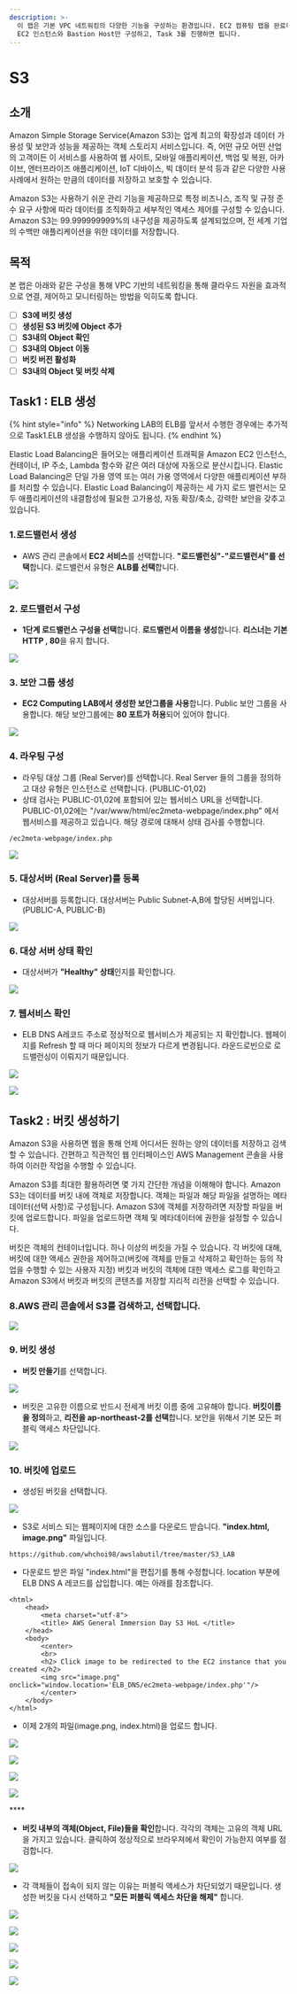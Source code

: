 ```yaml
---
description: >-
  이 랩은 기본 VPC 네트워킹의 다양한 기능을 구성하는 환경입니다. EC2 컴퓨팅 랩을 완료하였다면, Task3 전단계에서 Private
  EC2 인스턴스와 Bastion Host만 구성하고, Task 3를 진행하면 됩니다.
---
```


# S3

## 소개

Amazon Simple Storage Service\(Amazon S3\)는 업계 최고의 확장성과 데이터 가용성 및 보안과 성능을 제공하는 객체 스토리지 서비스입니다. 즉, 어떤 규모 어떤 산업의 고객이든 이 서비스를 사용하여 웹 사이트, 모바일 애플리케이션, 백업 및 복원, 아카이브, 엔터프라이즈 애플리케이션, IoT 디바이스, 빅 데이터 분석 등과 같은 다양한 사용 사례에서 원하는 만큼의 데이터를 저장하고 보호할 수 있습니다. 

Amazon S3는 사용하기 쉬운 관리 기능을 제공하므로 특정 비즈니스, 조직 및 규정 준수 요구 사항에 따라 데이터를 조직화하고 세부적인 액세스 제어를 구성할 수 있습니다. Amazon S3는 99.999999999%의 내구성을 제공하도록 설계되었으며, 전 세계 기업의 수백만 애플리케이션을 위한 데이터를 저장합니다.

## 목적

본 랩은 아래와 같은 구성을 통해 VPC 기반의 네트워킹을 통해 클라우드 자원을 효과적으로 연결, 제어하고 모니터링하는 방법을 익히도록 합니다.

* [ ] **S3에 버킷 생성**
* [ ] **생성된 S3 버킷에 Object 추가**
* [ ] **S3내의 Object 확인**
* [ ] **S3내의 Object 이동**
* [ ] **버킷 버전 활성화**
* [ ] **S3내의 Object 및 버킷 삭제**

## Task1 : ELB 생성

{% hint style="info" %}
Networking LAB의 ELB를 앞서서 수행한 경우에는 추가적으로 Task1.ELB 생성을 수행하지 않아도 됩니다.
{% endhint %}

Elastic Load Balancing은 들어오는 애플리케이션 트래픽을 Amazon EC2 인스턴스, 컨테이너, IP 주소, Lambda 함수와 같은 여러 대상에 자동으로 분산시킵니다. Elastic Load Balancing은 단일 가용 영역 또는 여러 가용 영역에서 다양한 애플리케이션 부하를 처리할 수 있습니다. Elastic Load Balancing이 제공하는 세 가지 로드 밸런서는 모두 애플리케이션의 내결함성에 필요한 고가용성, 자동 확장/축소, 강력한 보안을 갖추고 있습니다.

### 1.로드밸런서 생성

* AWS 관리 콘솔에서 **EC2 서비스**를 선택합니다. **"로드밸런싱"-"로드밸런서"를 선택**합니다. 로드밸런서 유형은 **ALB를 선택**합니다.

![](../.gitbook/assets/image%20%28237%29.png)

### **2. 로드밸런서 구성**

* **1단계 로드밸런스 구성을 선택**합니다. **로드밸런서 이름을 생성**합니다. **리스너는 기본 HTTP , 80**을 유지 합니다.

![](../.gitbook/assets/image%20%2871%29.png)

### 3. 보안 그룹 생성

* **EC2 Computing LAB에서 생성한 보안그룹을 사용**합니다. Public 보안 그룹을 사용합니다. 해당 보안그룹에는 **80 포트가 허용**되어 있어야 합니다.

![](../.gitbook/assets/image%20%2854%29.png)

### 4. 라우팅 구성

* 라우팅 대상 그룹 \(Real Server\)를 선택합니다. Real Server 들의 그룹을 정의하고 대상 유형은 인스턴스로 선택합니다. \(PUBLIC-01,02\) 
* 상태 검사는 PUBLIC-01,02에 포함되어 있는 웹서비스 URL을 선택합니다. PUBLIC-01,02에는 "/var/www/html/ec2meta-webpage/index.php" 에서 웹서비스를 제공하고 있습니다. 해당 경로에 대해서 상태 검사를 수행합니다.

```text
/ec2meta-webpage/index.php
```

![](../.gitbook/assets/image%20%2847%29.png)

### 5. 대상서버 \(Real Server\)를 등록

* 대상서버를 등록합니다. 대상서버는 Public Subnet-A,B에 할당된 서버입니다. \(PUBLIC-A, PUBLIC-B\)

![](../.gitbook/assets/image%20%2862%29.png)

### 6. 대상 서버 상태 확인

* 대상서버가 **"Healthy" 상태**인지를 확인합니다.

![](../.gitbook/assets/image%20%28103%29.png)

### 7. 웹서비스 확인

* ELB DNS A레코드 주소로 정상적으로 웹서비스가 제공되는 지 확인합니다. 웹페이지를 Refresh 할 때 마다 페이지의 정보가 다르게 변경됩니다. 라운드로빈으로 로드밸런싱이 이뤄지기 때문입니다.

![](../.gitbook/assets/image%20%2856%29.png)

![](../.gitbook/assets/image%20%2867%29.png)



## **Task2 : 버킷 생성하기**

 Amazon S3을 사용하면 웹을 통해 언제 어디서든 원하는 양의 데이터를 저장하고 검색할 수 있습니다. 간편하고 직관적인 웹 인터페이스인 AWS Management 콘솔을 사용하여 이러한 작업을 수행할 수 있습니다.

Amazon S3를 최대한 활용하려면 몇 가지 간단한 개념을 이해해야 합니다. Amazon S3는 데이터를 버킷 내에 객체로 저장합니다. 객체는 파일과 해당 파일을 설명하는 메타데이터\(선택 사항\)로 구성됩니다. Amazon S3에 객체를 저장하려면 저장할 파일을 버킷에 업로드합니다. 파일을 업로드하면 객체 및 메타데이터에 권한을 설정할 수 있습니다.

버킷은 객체의 컨테이너입니다. 하나 이상의 버킷을 가질 수 있습니다. 각 버킷에 대해, 버킷에 대한 액세스 권한을 제어하고\(버킷에 객체를 만들고 삭제하고 확인하는 등의 작업을 수행할 수 있는 사용자 지정\) 버킷과 버킷의 객체에 대한 액세스 로그를 확인하고 Amazon S3에서 버킷과 버킷의 콘텐츠를 저장할 지리적 리전을 선택할 수 있습니다.

### 8.AWS 관리 콘솔에서 S3를 검색하고, 선택합니다.

![](../.gitbook/assets/image%20%28264%29.png)

### 9. 버킷 생성

* **버킷 만들기**를 선택합니다.

![](../.gitbook/assets/image%20%28160%29.png)

* 버킷은 고유한 이름으로 반드시 전세계 버킷 이름 중에 고유해야 합니다. **버킷이름을 정의**하고, **리전을 ap-northeast-2를 선택**합니다. 보안을 위해서 기본 모든 퍼블릭 액세스 차단입니다.

![](../.gitbook/assets/image%20%28280%29.png)

### 10. 버킷에 업로드

* 생성된 버킷을 선택합니다.

![](../.gitbook/assets/image%20%2836%29.png)

* S3로 서비스 되는 웹페이지에 대한 소스를 다운로드 받습니다. **"index.html, image.png"** 파일입니다.

```text
https://github.com/whchoi98/awslabutil/tree/master/S3_LAB
```

* 다운로드 받은 파일 "index.html"을 편집기를 통해 수정합니다.  location 부분에 ELB DNS A 레코드를 삽입합니다. 예는 아래를 참조합니다.

```text
<html>
    <head>
        <meta charset="utf-8">
        <title> AWS General Immersion Day S3 HoL </title>
    </head>
    <body>
        <center>
        <br>
        <h2> Click image to be redirected to the EC2 instance that you created </h2>
        <img src="image.png" onclick="window.location='ELB_DNS/ec2meta-webpage/index.php'"/>
        </center>
    </body>
</html>
```

* 이제 2개의 파일\(image.png, index.html\)을 업로드 합니다.

![](../.gitbook/assets/image%20%281%29.png)

![](../.gitbook/assets/image%20%2846%29.png)

![](../.gitbook/assets/image%20%28270%29.png)

![](../.gitbook/assets/image%20%28227%29.png)

\*\*\*\*

* **버킷 내부의 객체\(Object, File\)들을 확인**합니다. 각각의 객체는 고유의 객체 URL을 가지고 있습니다. 클릭하여 정상적으로 브라우져에서 확인이 가능한지 여부를 점검합니다.

![](../.gitbook/assets/image%20%28283%29.png)

* 각 객체들이 접속이 되지 않는 이유는 퍼블릭 액세스가 차단되었기 때문입니다. 생성한 버킷을 다시 선택하고 **"모든 퍼블릭 액세스 차단을 해제"** 합니다.

![](../.gitbook/assets/image%20%2863%29.png)

![](../.gitbook/assets/image%20%28214%29.png)

![](../.gitbook/assets/image%20%2843%29.png)

![](../.gitbook/assets/image%20%2850%29.png)

![](../.gitbook/assets/image%20%28207%29.png)





